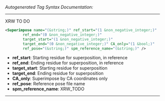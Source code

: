 _Autogenerated Tag Syntax Documentation:_

---
XRW TO DO

```xml
<Superimpose name="(&string;)" ref_start="(1 &non_negative_integer;)"
        ref_end="(0 &non_negative_integer;)"
        target_start="(1 &non_negative_integer;)"
        target_end="(0 &non_negative_integer;)" CA_only="(1 &bool;)"
        ref_pose="(&string;)" spm_reference_name="(&string;)" />
```

-   **ref_start**: Starting residue for superposition, in reference
-   **ref_end**: Ending residue for superposition, in reference
-   **target_start**: Starting residue for superposition
-   **target_end**: Ending residue for superposition
-   **CA_only**: Superimpose by CA coordinates only
-   **ref_pose**: Reference pose file name
-   **spm_reference_name**: XRW_TODO

---
